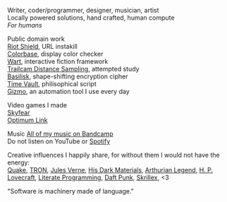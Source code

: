 Writer, coder/programmer, designer, musician, artist  
Locally powered solutions, hand crafted, human compute  
*For humans*

Public domain work  
[Riot Shield](https://github.com/telekrex/riot-shield), URL instakill  
[Colorbase](https://github.com/telekrex/colorbase), display color checker  
[Wart](https://github.com/telekrex/wart), interactive fiction framework  
[Trailcam Distance Sampling](https://github.com/telekrex/trailcam-distance-sampling), attempted study  
[Basilisk](https://github.com/telekrex/basilisk), shape-shifting encryption cipher  
[Time Vault](https://github.com/telekrex/time-vault), philisophical script  
[Gizmo](https://github.com/telekrex/gizmo), an automation tool I use every day

Video games I made  
[Skyfear](https://store.steampowered.com/app/814330/Skyfear/)  
[Optimum Link](https://store.steampowered.com/app/941120/Optimum_Link/)  

Music
[All of my music on Bandcamp](https://telekrex.bandcamp.com/)  
Do not listen on YouTube or [Spotify](https://www.latimes.com/entertainment-arts/music/story/2025-07-31/spotifys-ceo-owns-an-ai-weapons-company-some-musicians-say-its-time-to-leave)  

Creative influences I happily share, for without them I would not have the energy:  
[Quake](https://en.wikipedia.org/wiki/Quake_(video_game)), [TRON](https://en.wikipedia.org/wiki/Tron_(franchise)), [Jules Verne](https://en.wikipedia.org/wiki/Jules_Verne), [His Dark Materials](https://en.wikipedia.org/wiki/His_Dark_Materials), [Arthurian Legend](https://www.britannica.com/topic/Arthurian-legend), [H. P. Lovecraft](https://en.wikipedia.org/wiki/H._P._Lovecraft), [Literate Programming](https://en.wikipedia.org/wiki/Literate_programming), [Daft Punk](https://en.wikipedia.org/wiki/Daft_Punk), [Skrillex](https://en.wikipedia.org/wiki/Skrillex), <3

"Software is machinery made of language."

